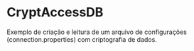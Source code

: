 # CryptAccessDB
Exemplo de criação e leitura de um arquivo de configurações (connection.properties) com criptografia de dados.
